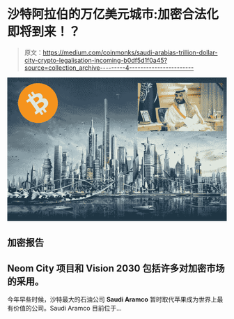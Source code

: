# 沙特阿拉伯的万亿美元城市:加密合法化即将到来！？

> 原文：<https://medium.com/coinmonks/saudi-arabias-trillion-dollar-city-crypto-legalisation-incoming-b0df5d1f0a45?source=collection_archive---------4----------------------->

![](img/eb1e5d44ceb31aafefadb20fd92d46aa.png)

## 加密报告

## Neom City 项目和 Vision 2030 包括许多对加密市场的采用。

今年早些时候，沙特最大的石油公司 **Saudi Aramco** 暂时取代苹果成为世界上最有价值的公司。Saudi Aramco 目前位于…